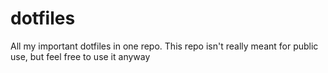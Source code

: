 # dotfiles
All my important dotfiles in one repo. This repo isn't really meant for public use, but feel free to use it anyway
